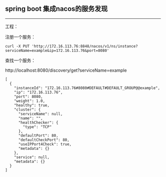 ## spring boot 集成nacos的服务发现
---

工程：




注册一个服务：

```
curl -X PUT 'http://172.16.113.76:8848/nacos/v1/ns/instance?serviceName=example&ip=172.16.113.76&port=8080'
```

查找一个服务：

http://localhost:8080/discovery/get?serviceName=example

```
[
  {
    "instanceId": "172.16.113.76#8080#DEFAULT#DEFAULT_GROUP@@example",
    "ip": "172.16.113.76",
    "port": 8080,
    "weight": 1.0,
    "healthy": true,
    "cluster": {
      "serviceName": null,
      "name": "",
      "healthChecker": {
        "type": "TCP"
      },
      "defaultPort": 80,
      "defaultCheckPort": 80,
      "useIPPort4Check": true,
      "metadata": {}
    },
    "service": null,
    "metadata": {}
  }
]
```